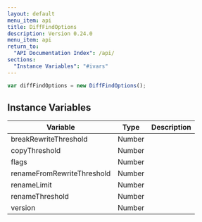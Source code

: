 ```yaml
---
layout: default
menu_item: api
title: DiffFindOptions
description: Version 0.24.0
menu_item: api
return_to:
  "API Documentation Index": /api/
sections:
  "Instance Variables": "#ivars"
---
```


```js
var diffFindOptions = new DiffFindOptions();
```

## <a name="ivars"></a>Instance Variables

| Variable | Type | Description |
| --- | --- | --- |
| <a name="breakRewriteThreshold"></a>breakRewriteThreshold | Number |  |
| <a name="copyThreshold"></a>copyThreshold | Number |  |
| <a name="flags"></a>flags | Number |  |
| <a name="renameFromRewriteThreshold"></a>renameFromRewriteThreshold | Number |  |
| <a name="renameLimit"></a>renameLimit | Number |  |
| <a name="renameThreshold"></a>renameThreshold | Number |  |
| <a name="version"></a>version | Number |  |

